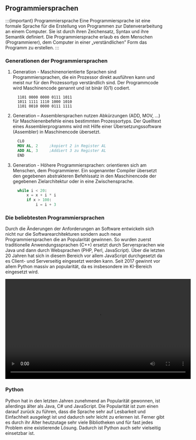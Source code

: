 ## Programmiersprachen

:::{important} Programmiersprache
Eine Programmiersprache ist eine formale Sprache für die Erstellung von Programmen zur Datenverarbeitung an einem Computer. Sie ist durch ihren Zeichensatz, Syntax und ihre Semantik definiert. Die Programmiersprache erlaub es dem Menschen (Programmierer), dem Computer in einer „verständlichen” Form das Programm zu erstellen.
:::


### Generationen der Programmiersprachen

1. Generation - Maschinenorientierte Sprachen sind Programmiersprachen, die ein Prozessor direkt ausführen kann und meist nur für den Prozessortyp verständlich sind. Der Programmcode wird Maschinencode genannt und ist binär (0/1) codiert. 
    ```
      1101 0000 0000 0111 1011
      1011 1111 1110 1000 1010
      1101 0010 0000 0111 1111
    ```

2. Generation – Assemblersprachen nutzen Abkürzungen (ADD, MOV, …) für Maschienenbefehle eines bestimmten Prozessortyps. Der Quelltext eines Assemblerprogramms wird mit Hilfe einer Übersetzungssoftware (Assembler) in Maschinencode übersetzt.
    ```nasm
      CLO
      MOV AL, 2     ;kopiert 2 in Register AL
      ADD AL, 3     ;Addiert 3 zu Register AL
      END
    ```

3. Generation - Höhere Programmiersprachen: orientieren sich am Menschen, dem Programmierer. Ein sogenannter Compiler übersetzt den gegebenen abstrakteren Befehlssatz in den Maschinencode der gegebenen Zielarchitektur oder in eine Zwischensprache.
    ```python
      while i < 20:
          x = x + i * i
          if x > 100:
              i = i + 3
    ```

### Die beliebtesten Programmiersprachen

<!-- ![Most popular programming languages on stack overflow](images/stackoverflow.png) -->

Durch die Änderungen der Anforderungen an Software entwickeln sich nicht nur die Softwarearchitekturen sondern auch neue Programmiersprachen die an Popularität gewinnen. So wurden zuerst traditionelle Anwendungssprachen (C++) ersetzt durch Serversprachen wie Java und dann durch Websprachen (PHP, Perl, JavaScript). Über die letzten 20 Jahren hat sich in diesem Bereich vor allem JavaScript durchgesetzt da es Client- und Serverseitig eingesetzt werden kann. Seit 2017 gewinnt vor allem Python massiv an popularität, da es insbesondere im KI-Bereich eingesetzt wird.

<video width="584" height="315" controls>
  <source src="../_images/top_prog_languages.mp4" type="video/mp4">
Your browser does not support the video tag.
</video>


### Python

<!-- ![Development of popularity of python](images/python_popularity.png) -->

Python hat in den letzten Jahren zunehmend an Popularität gewonnen, ist allerdings älter als Java, C# und JavaScript. Die Popularität ist zum einen darauf zurück zu führen, dass die Sprache sehr auf Lesbarkeit und Einfachheit ausgelegt ist und dadurch sehr leicht zu erlernen ist. Ferner gibt es durch ihr Alter heutzutage sehr viele Bibliotheken und für fast jedes Problem eine existierende Lösung. Dadurch ist Python auch sehr vielseitig einsetzbar ist.